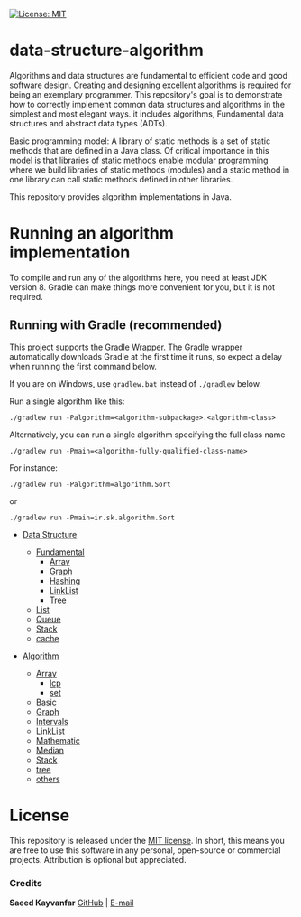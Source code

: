 [![License: MIT](https://img.shields.io/badge/License-MIT-yellow.svg)](https://opensource.org/licenses/MIT)

# data-structure-algorithm

Algorithms and data structures are fundamental to efficient code and good software design.
Creating and designing excellent algorithms is required for being an exemplary programmer.
This repository's goal is to demonstrate how to correctly implement common data structures and algorithms in the simplest and most elegant ways.
it includes algorithms, Fundamental data structures and abstract data types (ADTs).

Basic programming model: A library of static methods is a set of static methods that are defined in a Java class.
Of critical importance in this model is that libraries of static methods enable modular programming where we build libraries of static methods (modules)
and a static method in one library can call static methods defined in other libraries.

This repository provides algorithm implementations in Java.

# Running an algorithm implementation

To compile and run any of the algorithms here, you need at least JDK version 8. Gradle can make things more convenient for you, but it is not required.

## Running with Gradle (recommended)

This project supports the [Gradle Wrapper](https://docs.gradle.org/current/userguide/gradle_wrapper.html). The Gradle wrapper automatically downloads Gradle at the first time it runs, so expect a delay when running the first command below.

If you are on Windows, use `gradlew.bat` instead of `./gradlew` below.

Run a single algorithm like this:

```
./gradlew run -Palgorithm=<algorithm-subpackage>.<algorithm-class>
```

Alternatively, you can run a single algorithm specifying the full class name

```
./gradlew run -Pmain=<algorithm-fully-qualified-class-name>

```

For instance:

```
./gradlew run -Palgorithm=algorithm.Sort
```

or

```
./gradlew run -Pmain=ir.sk.algorithm.Sort
```

- [Data Structure](https://github.com/skayvanfar/data-structure-algorithm/tree/master/src/main/java/ir/sk/datastructure)
    - [Fundamental](https://github.com/skayvanfar/data-structure-algorithm/tree/master/src/main/java/ir/sk/datastructure/fundamental)
        - [Array](https://github.com/skayvanfar/data-structure-algorithm/tree/master/src/main/java/ir/sk/datastructure/fundamental/array)
        - [Graph](https://github.com/skayvanfar/data-structure-algorithm/tree/master/src/main/java/ir/sk/datastructure/fundamental/graph)
        - [Hashing](https://github.com/skayvanfar/data-structure-algorithm/tree/master/src/main/java/ir/sk/datastructure/fundamental/hashing)
        - [LinkList](https://github.com/skayvanfar/data-structure-algorithm/tree/master/src/main/java/ir/sk/datastructure/fundamental/linklist)
        - [Tree](https://github.com/skayvanfar/data-structure-algorithm/tree/master/src/main/java/ir/sk/datastructure/fundamental/tree)
    - [List](https://github.com/skayvanfar/data-structure-algorithm/tree/master/src/main/java/ir/sk/datastructure/list)
    - [Queue](https://github.com/skayvanfar/data-structure-algorithm/tree/master/src/main/java/ir/sk/datastructure/queue)
    - [Stack](https://github.com/skayvanfar/data-structure-algorithm/tree/master/src/main/java/ir/sk/datastructure/stack)
    - [cache](https://github.com/skayvanfar/data-structure-algorithm/tree/master/src/main/java/ir/sk/datastructure/cache)
    
- [Algorithm](https://github.com/skayvanfar/data-structure-algorithm/tree/master/src/main/java/ir/sk/datastructure)
    - [Array](https://github.com/skayvanfar/data-structure-algorithm/tree/master/src/main/java/ir/sk/algorithm/array)
        - [lcp](https://github.com/skayvanfar/data-structure-algorithm/tree/master/src/main/java/ir/sk/algorithm/array/lcp)
        - [set](https://github.com/skayvanfar/data-structure-algorithm/tree/master/src/main/java/ir/sk/algorithm/array/set)
    - [Basic](https://github.com/skayvanfar/data-structure-algorithm/tree/master/src/main/java/ir/sk/algorithm/basic)
    - [Graph](https://github.com/skayvanfar/data-structure-algorithm/tree/master/src/main/java/ir/sk/algorithm/graph)
    - [Intervals](https://github.com/skayvanfar/data-structure-algorithm/tree/master/src/main/java/ir/sk/algorithm/intervals)
    - [LinkList](https://github.com/skayvanfar/data-structure-algorithm/tree/master/src/main/java/ir/sk/algorithm/linklist)
    - [Mathematic](https://github.com/skayvanfar/data-structure-algorithm/tree/master/src/main/java/ir/sk/algorithm/mathematic)
    - [Median](https://github.com/skayvanfar/data-structure-algorithm/tree/master/src/main/java/ir/sk/algorithm/median)
    - [Stack](https://github.com/skayvanfar/data-structure-algorithm/tree/master/src/main/java/ir/sk/algorithm/stack)
    - [tree](https://github.com/skayvanfar/data-structure-algorithm/tree/master/src/main/java/ir/sk/algorithm/tree)
    - [others](https://github.com/skayvanfar/data-structure-algorithm/tree/master/src/main/java/ir/sk/algorithm/others)


# License

This repository is released under the [MIT license](https://opensource.org/licenses/MIT). In short, this means you are free to use this software in any personal, open-source or commercial projects. Attribution is optional but appreciated.

### Credits

**Saeed Kayvanfar**
[GitHub](https://github.com/skayvanfar) | [E-mail](mailto:skayvanfar.sj@gmail.com)